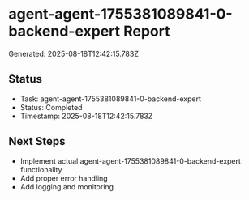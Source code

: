# agent-agent-1755381089841-0-backend-expert Report

Generated: 2025-08-18T12:42:15.783Z

## Status
- Task: agent-agent-1755381089841-0-backend-expert
- Status: Completed
- Timestamp: 2025-08-18T12:42:15.783Z

## Next Steps
- Implement actual agent-agent-1755381089841-0-backend-expert functionality
- Add proper error handling
- Add logging and monitoring
